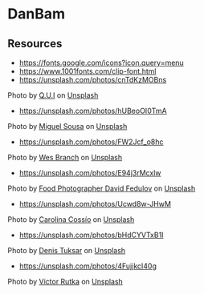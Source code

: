 # DanBam

## Resources
- https://fonts.google.com/icons?icon.query=menu
- https://www.1001fonts.com/clip-font.html
- https://unsplash.com/photos/cnTdKzMOBns

Photo by <a href="https://unsplash.com/@quinguyen?utm_source=unsplash&utm_medium=referral&utm_content=creditCopyText">Q.U.I</a> on <a href="https://unsplash.com/?utm_source=unsplash&utm_medium=referral&utm_content=creditCopyText">Unsplash</a>

- https://unsplash.com/photos/hUBeoOI0TmA

Photo by <a href="https://unsplash.com/@heymikel?utm_source=unsplash&utm_medium=referral&utm_content=creditCopyText">Miguel Sousa</a> on <a href="https://unsplash.com/?utm_source=unsplash&utm_medium=referral&utm_content=creditCopyText">Unsplash</a>

- https://unsplash.com/photos/FW2Jcf_o8hc

Photo by <a href="https://unsplash.com/@whb_photo?utm_source=unsplash&utm_medium=referral&utm_content=creditCopyText">Wes Branch</a> on <a href="https://unsplash.com/?utm_source=unsplash&utm_medium=referral&utm_content=creditCopyText">Unsplash</a>

- https://unsplash.com/photos/E94j3rMcxlw

Photo by <a href="https://unsplash.com/@phototastyfood?utm_source=unsplash&utm_medium=referral&utm_content=creditCopyText">Food Photographer David Fedulov</a> on <a href="https://unsplash.com/s/photos/burger?utm_source=unsplash&utm_medium=referral&utm_content=creditCopyText">Unsplash</a>

- https://unsplash.com/photos/Ucwd8w-JHwM

Photo by <a href="https://unsplash.com/@carolinacossh94?utm_source=unsplash&utm_medium=referral&utm_content=creditCopyText">Carolina Cossío</a> on <a href="https://unsplash.com/s/photos/spaghetti?utm_source=unsplash&utm_medium=referral&utm_content=creditCopyText">Unsplash</a>

- https://unsplash.com/photos/bHdCYVTxB1I

Photo by <a href="https://unsplash.com/@dtuksar?utm_source=unsplash&utm_medium=referral&utm_content=creditCopyText">Denis Tuksar</a> on <a href="https://unsplash.com/s/photos/strawberries-juice?utm_source=unsplash&utm_medium=referral&utm_content=creditCopyText">Unsplash</a>

- https://unsplash.com/photos/4FujjkcI40g

Photo by <a href="https://unsplash.com/@victorrutka?utm_source=unsplash&utm_medium=referral&utm_content=creditCopyText">Victor Rutka</a> on <a href="https://unsplash.com/s/photos/strawberries-juice?utm_source=unsplash&utm_medium=referral&utm_content=creditCopyText">Unsplash</a>
  